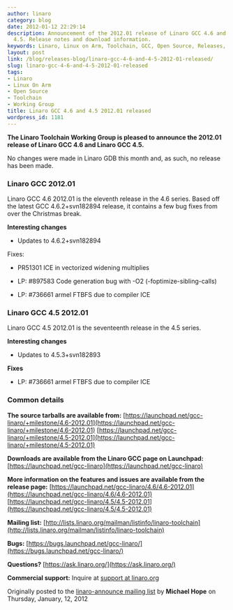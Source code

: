 ```yaml
---
author: linaro
category: blog
date: 2012-01-12 22:29:14
description: Announcement of the 2012.01 release of Linaro GCC 4.6 and Linaro GCC
  4.5. Release notes and download information.
keywords: Linaro, Linux on Arm, Toolchain, GCC, Open Source, Releases, Working Group,
layout: post
link: /blog/releases-blog/linaro-gcc-4-6-and-4-5-2012-01-released/
slug: linaro-gcc-4-6-and-4-5-2012-01-released
tags:
- Linaro
- Linux On Arm
- Open Source
- Toolchain
- Working Group
title: Linaro GCC 4.6 and 4.5 2012.01 released
wordpress_id: 1181
---
```


**The Linaro Toolchain Working Group is pleased to announce the 2012.01 release of Linaro GCC 4.6 and Linaro GCC 4.5.**

No changes were made in Linaro GDB this month and, as such, no release has been made.

### Linaro GCC 2012.01

Linaro GCC 4.6 2012.01 is the eleventh release in the 4.6 series. Based off the latest GCC 4.6.2+svn182894 release, it contains a few bug fixes from over the Christmas break.

**Interesting changes**

- Updates to 4.6.2+svn182894

Fixes:

- PR51301 ICE in vectorized widening multiplies

- LP: #897583 Code generation bug with -O2 (-foptimize-sibling-calls)

- LP: #736661 armel FTBFS due to compiler ICE

### Linaro GCC 4.5 2012.01

Linaro GCC 4.5 2012.01 is the seventeenth release in the 4.5 series.

**Interesting changes**

- Updates to 4.5.3+svn182893

**Fixes**

- LP: #736661 armel FTBFS due to compiler ICE

### Common details

**The source tarballs are available from:**
[https://launchpad.net/gcc-linaro/+milestone/4.6-2012.01](https://launchpad.net/gcc-linaro/+milestone/4.6-2012.01)
[https://launchpad.net/gcc-linaro/+milestone/4.5-2012.01](https://launchpad.net/gcc-linaro/+milestone/4.5-2012.01)

**Downloads are available from the Linaro GCC page on Launchpad:**
[https://launchpad.net/gcc-linaro](https://launchpad.net/gcc-linaro)

**More information on the features and issues are available from the release page:**
[https://launchpad.net/gcc-linaro/4.6/4.6-2012.01](https://launchpad.net/gcc-linaro/4.6/4.6-2012.01)
[https://launchpad.net/gcc-linaro/4.5/4.5-2012.01](https://launchpad.net/gcc-linaro/4.5/4.5-2012.01)

**Mailing list:**
[http://lists.linaro.org/mailman/listinfo/linaro-toolchain](http://lists.linaro.org/mailman/listinfo/linaro-toolchain)

**Bugs:**
[https://bugs.launchpad.net/gcc-linaro/](https://bugs.launchpad.net/gcc-linaro/)

**Questions?**
[https://ask.linaro.org/](https://ask.linaro.org/)

**Commercial support:**
Inquire at [support at linaro.org](http://lists.linaro.org/mailman/listinfo/linaro-announce)

Originally posted to the [linaro-announce mailing list](http://lists.linaro.org/pipermail/linaro-announce/2012-January/000092.html) by **Michael Hope** on Thursday, January, 12, 2012